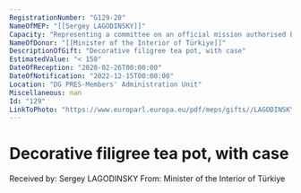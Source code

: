 ```yaml
---
RegistrationNumber: "G129-20"
NameOfMEP: "[[Sergey LAGODINSKY]]"
Capacity: "Representing a committee on an official mission authorised by the Conference of Presidents or the Bureau"
NameOfDonor: "[[Minister of the Interior of Türkiye]]"
DescriptionOfGift: "Decorative filigree tea pot, with case"
EstimatedValue: "< 150"
DateOfReception: "2020-02-26T00:00:00"
DateOfNotification: "2022-12-15T00:00:00"
Location: "DG PRES-Members' Administration Unit"
Miscellaneous: nan
Id: "129"
LinkToPhoto: "https://www.europarl.europa.eu/pdf/meps/gifts//LAGODINSKY%20Sergey_G129-20.jpg#"
---
```


# Decorative filigree tea pot, with case

Received by: Sergey LAGODINSKY
From: Minister of the Interior of Türkiye
